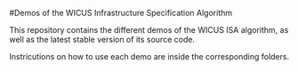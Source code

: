 #Demos of the WICUS Infrastructure Specification Algorithm

This repository contains the different demos of the WICUS ISA algorithm, as well as the latest stable version of its source code.

Instricutions on how to use each demo are inside the corresponding folders.